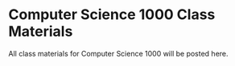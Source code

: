 Computer Science 1000 Class Materials
=====================================

All class materials for Computer Science 1000 will be posted here.
